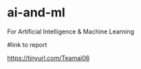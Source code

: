 # ai-and-ml
For Artificial Intelligence &amp; Machine Learning

#link to report

https://tinyurl.com/Teamai06
